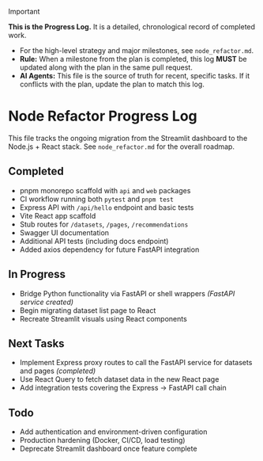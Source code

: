 > [!IMPORTANT]
> **This is the Progress Log.** It is a detailed, chronological record of completed work.
> - For the high-level strategy and major milestones, see `node_refactor.md`.
> - **Rule:** When a milestone from the plan is completed, this log **MUST** be updated along with the plan in the same pull request.
> - **AI Agents:** This file is the source of truth for recent, specific tasks. If it conflicts with the plan, update the plan to match this log.

# Node Refactor Progress Log

This file tracks the ongoing migration from the Streamlit dashboard to the Node.js + React stack. See `node_refactor.md` for the overall roadmap.

## Completed
- pnpm monorepo scaffold with `api` and `web` packages
- CI workflow running both `pytest` and `pnpm test`
- Express API with `/api/hello` endpoint and basic tests
- Vite React app scaffold
- Stub routes for `/datasets`, `/pages`, `/recommendations`
- Swagger UI documentation
- Additional API tests (including docs endpoint)
- Added axios dependency for future FastAPI integration

## In Progress
- Bridge Python functionality via FastAPI or shell wrappers *(FastAPI service created)*
- Begin migrating dataset list page to React
- Recreate Streamlit visuals using React components

## Next Tasks
- Implement Express proxy routes to call the FastAPI service for datasets and pages *(completed)*
- Use React Query to fetch dataset data in the new React page
- Add integration tests covering the Express → FastAPI call chain

## Todo
- Add authentication and environment-driven configuration
- Production hardening (Docker, CI/CD, load testing)
- Deprecate Streamlit dashboard once feature complete
